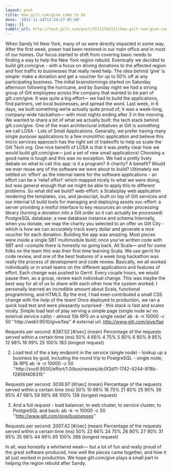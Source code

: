 ```yaml
---
layout: post
title: How gilt.com/give came to be
date: '2012-11-14T12:24:27-05:00'
tags: []
tumblr_url: http://tech.gilt.com/post/35711763311/how-gilt-com-give-came-to-be
---
```

When Sandy hit New York, many of us were directly impacted in some way. After the first week, power had been restored in our main office and in most of our homes. Our focus started to shift from covering basic needs to finding a way to help the New York region rebuild. Eventually we decided to build gilt.com/give - with a focus on driving donations to the affected region and foot traffic to businesses that really need help. The idea behind ‘give’ is simple: make a donation and get a voucher for up to 50% off at any participating business.
The initial brainstormings started on Saturday afternoon following the hurricane, and by Sunday night we had a strong group of Gilt employees across the company that wanted to be part of gilt.com/give. It was quite a big effort— we had to build the applications, find partners, vet local businesses, and spread the word. Last week, in 6 days, we built something we’re actually quite proud of; it was a week-long, company-wide hackathon— with most nights ending after 3 in the morning.
We wanted to share a bit of what we actually built: the tech stack behind gilt.com/give. One of the main architectural initiatives at Gilt is something we call LOSA - Lots of Small Applications. Generally, we prefer having many single purpose applications to a few monolithic application and believe this micro services approach has the right set of tradeoffs to help us scale the Gilt Tech org. One nice benefit of LOSA is that it was pretty clear how we would build gilt.com/give— just a set of new small applications!
Choosing a good name is tough and this was no exception. We had a pretty lively debate on what to call this app: is it a program? A charity? A benefit? Would we ever reuse any of the software we were about to build? Ultimately we settled on ‘effort’ as the internal name for the software applications - an effort can be a ‘relief effort’ which mapped nicely to what we were doing, but was general enough that we might be able to apply this to different problems.
So what did we build?
web-effort: a Scala/play web application rendering the templates, css, and javascript, built on top of Gilt services and our internal UI build tools for managing and deploying assets
svc-effort: a server providing a restful interface to key resources
an order processing library (turning a donation into a Gilt order so it can actually be processed)
PostgreSQL database: a new database instance and schema
Internally, when you donate, we map the charity you selected to an offer on Gilt City - which is how we can accurately track every dollar and generate a nice voucher for each donation.
Building the app was amazing. Most pieces were inside a single SBT multimodule build; once you’ve written code with SBT and ~compile there is honestly no going back. All Scala— and for some folks on the team this was their first time learning Scala.
We use gerrit for code review, and one of the best features of a week long hackathon was really the process of development and code review. Basically, we all worked individually or in small teams on the different applications and features of effort. Each change was pushed to Gerrit. Every couple hours, we would pause then, as a group, review each individual change. This was maybe the best way for all of us to share with each other how the system worked. I personally learned an incredible amount about Scala, functional programming, and HTML5. By the end, I had even contributed a small CSS change with the help of the team!
Once deployed to production, we ran a quick load test and were pleasantly surprised - this stack is fast and scales nicely.
Simple load test of play serving a simple page (single node w/ no external service calls) - almost 10k RPS on a single node!
ab -k -n 10000 -c 50 ''http://web1:9510/give/faq'' # external url: http://www.gilt.com/give/faq

Requests per second:    8387.52 [#/sec] (mean)
Percentage of the requests served within a certain time (ms)
  50%      4
  66%      4
  75%      5
  80%      6
  90%      9
  95%     12
  98%     18
  99%     25
 100%    183 (longest request)

2. Load test of the a key endpoint in the service (single node) - lookup up a business by guid, including the round trip to PostgreSQL - single node, 3k RPS
ab -k -n 10000 -c 50 ''http://svc6:9500/effort/1.0/businesses/dc0f2d11-1742-4244-978b-f2856f408315''

Requests per second:    3036.97 [#/sec] (mean)
Percentage of the requests served within a certain time (ms)
  50%     10
  66%     16
  75%     21
  80%     25
  90%     36
  95%     47
  98%     59
  99%     68
 100%    138 (longest request)

3. And a full request - load balancer, to web cluster, to service cluster, to PostgreSQL and back:
ab -k -n 10000 -c 50 ''http://www.gilt.com/give/businesses''

Requests per second:    2007.42 [#/sec] (mean)
Percentage of the requests served within a certain time (ms)
  50%     22
  66%     24
  75%     26
  80%     27
  90%     31
  95%     35
  98%     44
  99%     65
 100%    388 (longest request)

In all, was honestly a whirlwind week— but a lot of fun and really proud of the great software produced, how well the pieces came together, and how it all just worked in production. We hope gilt.com/give plays a small part in helping the region rebuild after Sandy.
